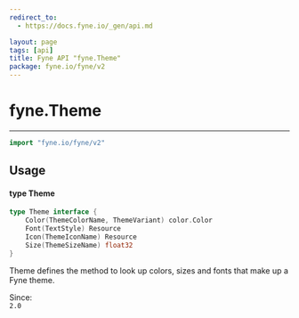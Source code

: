 ```yaml
---
redirect_to:
  - https://docs.fyne.io/_gen/api.md

layout: page
tags: [api]
title: Fyne API "fyne.Theme"
package: fyne.io/fyne/v2
---
```

# fyne.Theme
---
```go
import "fyne.io/fyne/v2"
```

## Usage

#### type Theme

```go
type Theme interface {
	Color(ThemeColorName, ThemeVariant) color.Color
	Font(TextStyle) Resource
	Icon(ThemeIconName) Resource
	Size(ThemeSizeName) float32
}
```

Theme defines the method to look up colors, sizes and fonts that make up a Fyne theme.


<div class="since">Since: <code>
2.0</code></div>

